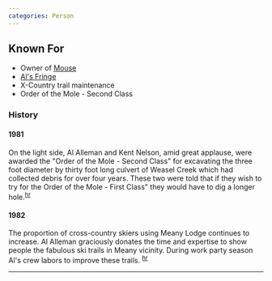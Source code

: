 ```yaml
---
categories: Person
---
```


## Known For

* Owner of [Mouse](Mouse)
* [Al's Fringe](Al's-Fringe)
* X-Country trail maintenance
* Order of the Mole - Second Class

### History

#### 1981

On the light side, Al Alleman and Kent Nelson, amid great applause, were awarded the "Order of the Mole - Second Class" for excavating the three foot diameter by thirty foot long culvert of Weasel Creek which had collected debris for over four years. These two were told that if they wish to try for the Order of the Mole - First Class" they would have to dig a longer hole.<sup>[hr][]</sup>

#### 1982

The proportion of cross-country skiers using Meany Lodge continues to increase. Al Alleman graciously donates the time and expertise to show people the fabulous ski trails in Meany vicinity. During work party season Al's crew labors to improve these trails. <sup>[hr][]</sup>

---
[hr]: History-Reports "Meany History Reports, by Idona Kellogg"
